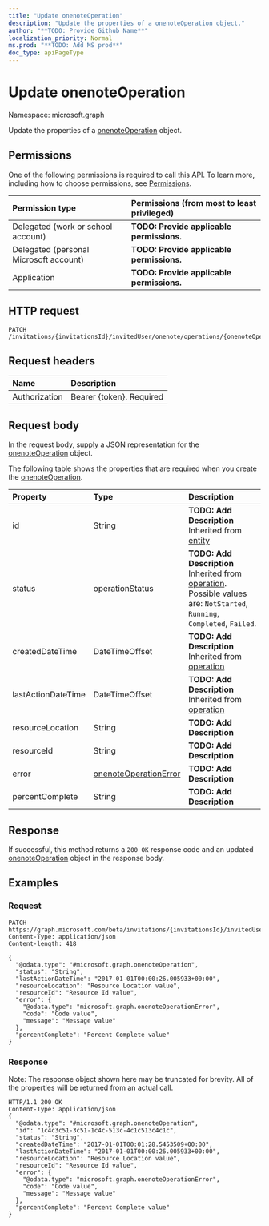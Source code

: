 ```yaml
---
title: "Update onenoteOperation"
description: "Update the properties of a onenoteOperation object."
author: "**TODO: Provide Github Name**"
localization_priority: Normal
ms.prod: "**TODO: Add MS prod**"
doc_type: apiPageType
---
```


# Update onenoteOperation

Namespace: microsoft.graph

Update the properties of a [onenoteOperation](../resources/onenoteoperation.md) object.

## Permissions
One of the following permissions is required to call this API. To learn more, including how to choose permissions, see [Permissions](/concepts/permissions-reference.md).

|Permission type|Permissions (from most to least privileged)|
|:---|:---|
|Delegated (work or school account)|**TODO: Provide applicable permissions.**|
|Delegated (personal Microsoft account)|**TODO: Provide applicable permissions.**|
|Application|**TODO: Provide applicable permissions.**|

## HTTP request
<!-- {
  "blockType": "ignored"
}
-->
``` http
PATCH /invitations/{invitationsId}/invitedUser/onenote/operations/{onenoteOperationId}
```

## Request headers
|Name|Description|
|:---|:---|
|Authorization|Bearer {token}. Required|

## Request body
In the request body, supply a JSON representation for the [onenoteOperation](../resources/onenoteoperation.md) object.

The following table shows the properties that are required when you create the [onenoteOperation](../resources/onenoteoperation.md).

|Property|Type|Description|
|:---|:---|:---|
|id|String|**TODO: Add Description** Inherited from [entity](../resources/entity.md)|
|status|operationStatus|**TODO: Add Description** Inherited from [operation](../resources/operation.md). Possible values are: `NotStarted`, `Running`, `Completed`, `Failed`.|
|createdDateTime|DateTimeOffset|**TODO: Add Description** Inherited from [operation](../resources/operation.md)|
|lastActionDateTime|DateTimeOffset|**TODO: Add Description** Inherited from [operation](../resources/operation.md)|
|resourceLocation|String|**TODO: Add Description**|
|resourceId|String|**TODO: Add Description**|
|error|[onenoteOperationError](../resources/onenoteoperationerror.md)|**TODO: Add Description**|
|percentComplete|String|**TODO: Add Description**|



## Response
If successful, this method returns a `200 OK` response code and an updated [onenoteOperation](../resources/onenoteoperation.md) object in the response body.

## Examples

### Request
<!-- {
  "blockType": "request",
  "name": "update_onenoteoperation"
}
-->
``` http
PATCH https://graph.microsoft.com/beta/invitations/{invitationsId}/invitedUser/onenote/operations/{onenoteOperationId}
Content-Type: application/json
Content-length: 418

{
  "@odata.type": "#microsoft.graph.onenoteOperation",
  "status": "String",
  "lastActionDateTime": "2017-01-01T00:00:26.005933+00:00",
  "resourceLocation": "Resource Location value",
  "resourceId": "Resource Id value",
  "error": {
    "@odata.type": "microsoft.graph.onenoteOperationError",
    "code": "Code value",
    "message": "Message value"
  },
  "percentComplete": "Percent Complete value"
}
```

### Response
Note: The response object shown here may be truncated for brevity. All of the properties will be returned from an actual call.
<!-- {
  "blockType": "response",
  "truncated": true
}
-->
``` http
HTTP/1.1 200 OK
Content-Type: application/json
{
  "@odata.type": "#microsoft.graph.onenoteOperation",
  "id": "1c4c3c51-3c51-1c4c-513c-4c1c513c4c1c",
  "status": "String",
  "createdDateTime": "2017-01-01T00:01:28.5453509+00:00",
  "lastActionDateTime": "2017-01-01T00:00:26.005933+00:00",
  "resourceLocation": "Resource Location value",
  "resourceId": "Resource Id value",
  "error": {
    "@odata.type": "microsoft.graph.onenoteOperationError",
    "code": "Code value",
    "message": "Message value"
  },
  "percentComplete": "Percent Complete value"
}
```


